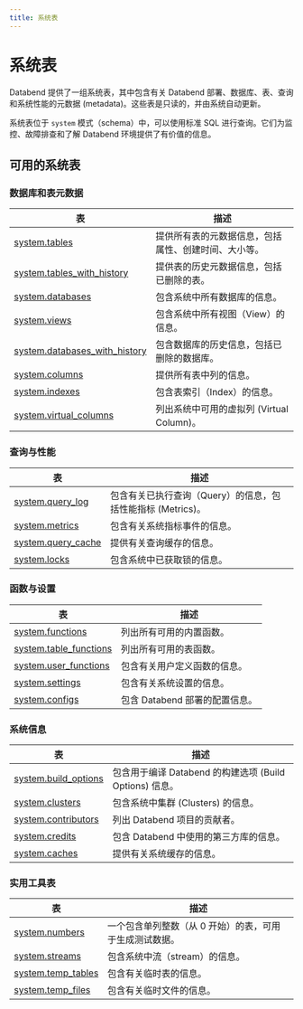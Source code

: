 ```yaml
---
title: 系统表
---
```


# 系统表

Databend 提供了一组系统表，其中包含有关 Databend 部署、数据库、表、查询和系统性能的元数据 (metadata)。这些表是只读的，并由系统自动更新。

系统表位于 `system` 模式（schema）中，可以使用标准 SQL 进行查询。它们为监控、故障排查和了解 Databend 环境提供了有价值的信息。

## 可用的系统表

### 数据库和表元数据

| 表                                                             | 描述                                                                                       |
|-------------------------------------------------------------------|---------------------------------------------------------------------------------------------------|
| [system.tables](system-tables.md)                                 | 提供所有表的元数据信息，包括属性、创建时间、大小等。 |
| [system.tables_with_history](system-tables-with-history.md)       | 提供表的历史元数据信息，包括已删除的表。                    |
| [system.databases](system-databases.md)                           | 包含系统中所有数据库的信息。                                           |
| [system.views](system-views.md)                                   | 包含系统中所有视图（View）的信息。                                               |
| [system.databases_with_history](system-databases-with-history.md) | 包含数据库的历史信息，包括已删除的数据库。                     |
| [system.columns](system-columns.md)                               | 提供所有表中列的信息。                                                 |
| [system.indexes](system-indexes.md)                               | 包含表索引（Index）的信息。                                                         |
| [system.virtual_columns](system-virtual-columns.md)               | 列出系统中可用的虚拟列 (Virtual Column)。                                                    |

### 查询与性能

| 表 | 描述 |
|-------|-------------|
| [system.query_log](system-query-log.md) | 包含有关已执行查询（Query）的信息，包括性能指标 (Metrics)。 |
| [system.metrics](system-metrics.md) | 包含有关系统指标事件的信息。 |
| [system.query_cache](system-query-cache.md) | 提供有关查询缓存的信息。 |
| [system.locks](system-locks.md) | 包含系统中已获取锁的信息。 |

### 函数与设置

| 表 | 描述 |
|-------|-------------|
| [system.functions](system-functions.md) | 列出所有可用的内置函数。 |
| [system.table_functions](system-table-functions.md) | 列出所有可用的表函数。 |
| [system.user_functions](system-user-functions.md) | 包含有关用户定义函数的信息。 |
| [system.settings](system-settings.md) | 包含有关系统设置的信息。 |
| [system.configs](system-configs.md) | 包含 Databend 部署的配置信息。 |

### 系统信息

| 表 | 描述 |
|-------|-------------|
| [system.build_options](system-build-options.md) | 包含用于编译 Databend 的构建选项 (Build Options) 信息。 |
| [system.clusters](system-clusters.md) | 包含系统中集群 (Clusters) 的信息。 |
| [system.contributors](system-contributors.md) | 列出 Databend 项目的贡献者。 |
| [system.credits](system-credits.md) | 包含 Databend 中使用的第三方库的信息。 |
| [system.caches](system-caches.md) | 提供有关系统缓存的信息。 |

### 实用工具表

| 表 | 描述 |
|-------|-------------|
| [system.numbers](system-numbers.md) | 一个包含单列整数（从 0 开始）的表，可用于生成测试数据。 |
| [system.streams](system-streams.md) | 包含系统中流（stream）的信息。 |
| [system.temp_tables](system-temp-tables.md) | 包含有关临时表的信息。 |
| [system.temp_files](system-temp-files.md) | 包含有关临时文件的信息。 |
